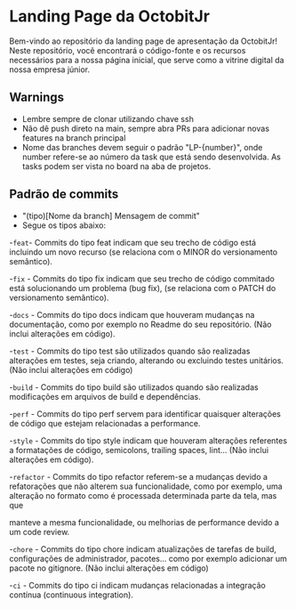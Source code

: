 
# Landing Page da OctobitJr

Bem-vindo ao repositório da landing page de apresentação da OctobitJr! Neste repositório, você encontrará o código-fonte e os recursos necessários para a nossa página inicial, que serve como a vitrine digital da nossa empresa júnior.

## Warnings

- Lembre sempre de clonar utilizando chave ssh
- Não dê push direto na main, sempre abra PRs para adicionar novas features na branch principal
- Nome das branches devem seguir o padrão "LP-{number}", onde number refere-se ao número da task que está sendo desenvolvida. As tasks podem ser vista no board na aba de projetos.

## Padrão de commits

- "(tipo)[Nome da branch] Mensagem de commit"
- Segue os tipos abaixo:

-`feat`- Commits do tipo feat indicam que seu trecho de código está incluindo um novo recurso (se relaciona com o MINOR do versionamento semântico).

-`fix` - Commits do tipo fix indicam que seu trecho de código commitado está solucionando um problema (bug fix), (se relaciona com o PATCH do versionamento semântico).

-`docs` - Commits do tipo docs indicam que houveram mudanças na documentação, como por exemplo no Readme do seu repositório. (Não inclui alterações em código).

-`test` - Commits do tipo test são utilizados quando são realizadas alterações em testes, seja criando, alterando ou excluindo testes unitários. (Não inclui alterações em código)

-`build` - Commits do tipo build são utilizados quando são realizadas modificações em arquivos de build e dependências.

-`perf` - Commits do tipo perf servem para identificar quaisquer alterações de código que estejam relacionadas a performance.

-`style` - Commits do tipo style indicam que houveram alterações referentes a formatações de código, semicolons, trailing spaces, lint... (Não inclui alterações em código).

-`refactor` - Commits do tipo refactor referem-se a mudanças devido a refatorações que não alterem sua funcionalidade, como por exemplo, uma alteração no formato como é processada determinada parte da tela, mas que

  manteve a mesma funcionalidade, ou melhorias de performance devido a um code review.

-`chore` - Commits do tipo chore indicam atualizações de tarefas de build, configurações de administrador, pacotes... como por exemplo adicionar um pacote no gitignore. (Não inclui alterações em código)

-`ci` - Commits do tipo ci indicam mudanças relacionadas a integração contínua (continuous integration).
